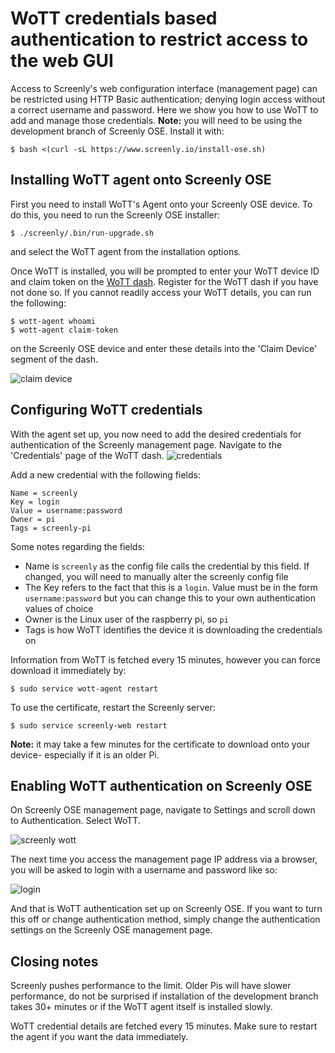 # WoTT credentials based authentication to restrict access to the web GUI

Access to Screenly's web configuration interface (management page) can be restricted using HTTP Basic authentication; denying login access without a correct username and password. Here we show you how to use WoTT to add and manage those credentials.
**Note:** you will need to be using the development branch of Screenly OSE. Install it with:
```
$ bash <(curl -sL https://www.screenly.io/install-ose.sh)
```


## Installing WoTT agent onto Screenly OSE 

First you need to install WoTT's Agent onto your Screenly OSE device. To do this, you need to run the Screenly OSE installer:

```
$ ./screenly/.bin/run-upgrade.sh
```

and select the WoTT agent from the installation options.

Once WoTT is installed, you will be prompted to enter your WoTT device ID and claim token on the [WoTT dash](https://dash.wott.io). Register for the WoTT dash if you have not done so. If you cannot readily access your WoTT details, you can run the following:
```
$ wott-agent whoami
$ wott-agent claim-token
```
on the Screenly OSE device and enter these details into the 'Claim Device' segment of the dash.

![claim device](https://github.com/Screenly/screenly-ose/blob/master/docs/images/claim-device.png)

## Configuring WoTT credentials

With the agent set up, you now need to add the desired credentials for authentication of the Screenly management page. 
Navigate to the 'Credentials' page of the WoTT dash.
![credentials](https://github.com/Screenly/screenly-ose/blob/master/docs/images/credentials.png)

Add a new credential with the following fields:

```
Name = screenly
Key = login
Value = username:password
Owner = pi
Tags = screenly-pi
```

Some notes regarding the fields:

- Name is `screenly` as the config file calls the credential by this field. If changed, you will need to manually alter the screenly config file
-  The Key refers to the fact that this is a `login`. Value must be in the form `username:password` but you can change this to your own authentication values of choice
- Owner is the Linux user of the raspberry pi, so `pi` 
- Tags is how WoTT identifies the device it is downloading the credentials on

Information from WoTT is fetched every 15 minutes, however you can force download it immediately by: 

```
$ sudo service wott-agent restart
```

To use the certificate, restart the Screenly server:

```
$ sudo service screenly-web restart
```

**Note:** it may take a few minutes for the certificate to download onto your device- especially if it is an older Pi.

## Enabling WoTT authentication on Screenly OSE

On Screenly OSE management page, navigate to Settings and scroll down to Authentication. Select WoTT.

![screenly wott](https://github.com/Screenly/screenly-ose/blob/master/docs/images/screenly-wott.png)

The next time you access the management page IP address via a browser, you will be asked to login with a username and password like so:

![login](https://github.com/Screenly/screenly-ose/blob/master/docs/images/screenly-chrome.png)

And that is WoTT authentication set up on Screenly OSE. If you want to turn this off or change authentication method, simply change the authentication settings on the Screenly OSE management page.

## Closing notes 

Screenly pushes performance to the limit. Older Pis will have slower performance, do not be surprised if installation of the development branch takes 30+ minutes or if the WoTT agent itself is installed slowly.

WoTT credential details are fetched every 15 minutes. Make sure to restart the agent if you want the data immediately.